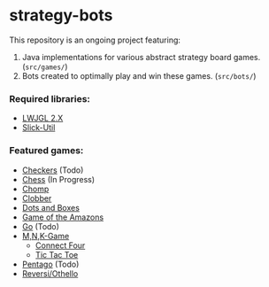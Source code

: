 # strategy-bots
This repository is an ongoing project featuring:
1. Java implementations for various abstract strategy board games. (`src/games/`)
2. Bots created to optimally play and win these games. (`src/bots/`)

### Required libraries:
 * [LWJGL 2.X](http://legacy.lwjgl.org/)
 * [Slick-Util](http://slick.ninjacave.com/slick-util/)

### Featured games:
* [Checkers](https://en.wikipedia.org/wiki/Checkers) (Todo)
* [Chess](https://en.wikipedia.org/wiki/Chess) (In Progress)
* [Chomp](https://en.wikipedia.org/wiki/Chomp)
* [Clobber](https://en.wikipedia.org/wiki/Clobber)
* [Dots and Boxes](https://en.wikipedia.org/wiki/Dots_and_Boxes)
* [Game of the Amazons](https://en.wikipedia.org/wiki/Game_of_the_Amazons)
* [Go](https://en.wikipedia.org/wiki/Go_(game)) (Todo)
* [M,N,K-Game](https://en.wikipedia.org/wiki/M,n,k-game)
  * [Connect Four](https://en.wikipedia.org/wiki/Connect_Four)
  * [Tic Tac Toe](https://en.wikipedia.org/wiki/Tic-tac-toe)
* [Pentago](https://en.wikipedia.org/wiki/Pentago) (Todo)
* [Reversi/Othello](https://en.wikipedia.org/wiki/Reversi)
